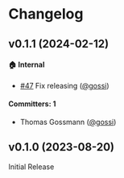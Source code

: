 # Changelog



## v0.1.1 (2024-02-12)

#### :house: Internal
* [#47](https://github.com/gossi/ember-ability/pull/47) Fix releasing ([@gossi](https://github.com/gossi))

#### Committers: 1
- Thomas Gossmann ([@gossi](https://github.com/gossi))

## v0.1.0 (2023-08-20)

Initial Release
